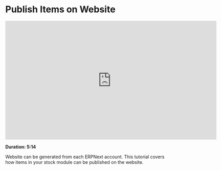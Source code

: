 # Publish Items on Website

<iframe width="660" height="371" src="https://www.youtube.com/embed/_fjFnEjvGt8" frameborder="0" allowfullscreen></iframe>

**Duration: 5:14**

Website can be generated from each ERPNext account. This tutorial covers how items in your stock module can be published on the website.
